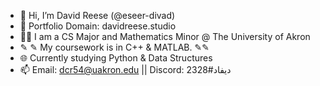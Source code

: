- 👋 Hi, I’m David Reese (@eseer-divad)
- 👀 Portfolio Domain: davidreese.studio
- 🧑‍🎓 I am a CS Major and Mathematics Minor @ The University of Akron
- ✎ ✎ My coursework is in C++ & MATLAB. ✎✎
- 🌐 Currently studying Python & Data Structures
- 📫 Email: dcr54@uakron.edu || Discord: ديفاد#2328

<!---
eseer-divad/eseer-divad is a ✨ special ✨ repository because its `README.md` (this file) appears on your GitHub profile.
You can click the Preview link to take a look at your changes.
--->
